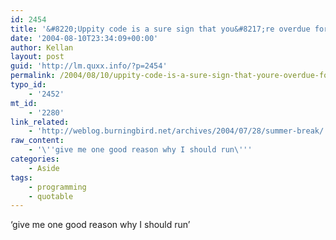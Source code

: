 ```yaml
---
id: 2454
title: '&#8220;Uppity code is a sure sign that you&#8217;re overdue for time away from the keyboard.&#8221;'
date: '2004-08-10T23:34:09+00:00'
author: Kellan
layout: post
guid: 'http://lm.quxx.info/?p=2454'
permalink: /2004/08/10/uppity-code-is-a-sure-sign-that-youre-overdue-for-time-away-from-the-keyboard/
typo_id:
    - '2452'
mt_id:
    - '2280'
link_related:
    - 'http://weblog.burningbird.net/archives/2004/07/28/summer-break/'
raw_content:
    - '\''give me one good reason why I should run\'''
categories:
    - Aside
tags:
    - programming
    - quotable
---
```


‘give me one good reason why I should run’